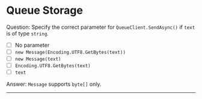 # Queue Storage

Question: Specify the correct parameter for `QueueClient.SendAsync()` if `text` is of type `string`.

- [ ] No parameter
- [ ] `new Message(Encoding.UTF8.GetBytes(text))`
- [ ] `new Message(text)`
- [ ] `Encoding.UTF8.GetBytes(text)`
- [ ] `text`

Answer: `Message` supports `byte[]` only.

---
